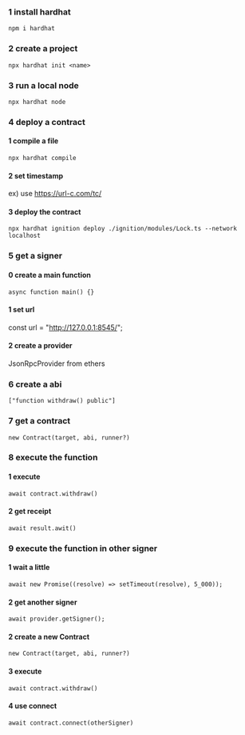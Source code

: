 ### 1 install hardhat

`npm i hardhat`

### 2 create a project

`npx hardhat init <name>`

### 3 run a local node

`npx hardhat node`

### 4 deploy a contract

#### 1 compile a file

`npx hardhat compile`

#### 2 set timestamp

ex) use https://url-c.com/tc/

#### 3 deploy the contract

`npx hardhat ignition deploy ./ignition/modules/Lock.ts --network localhost`

### 5 get a signer

#### 0 create a main function

`async function main() {}`

#### 1 set url

const url = "http://127.0.0.1:8545/";

#### 2 create a provider

JsonRpcProvider from ethers

### 6 create a abi

`["function withdraw() public"]`

### 7 get a contract

`new Contract(target, abi, runner?)`

### 8 execute the function

#### 1 execute

`await contract.withdraw()`

#### 2 get receipt

`await result.awit()`

### 9 execute the function in other signer

#### 1 wait a little

`await new Promise((resolve) => setTimeout(resolve), 5_000));`

#### 2 get another signer

`await provider.getSigner();`

#### 2 create a new Contract

`new Contract(target, abi, runner?)`

#### 3 execute

`await contract.withdraw()`

#### 4 use connect

`await contract.connect(otherSigner)`
